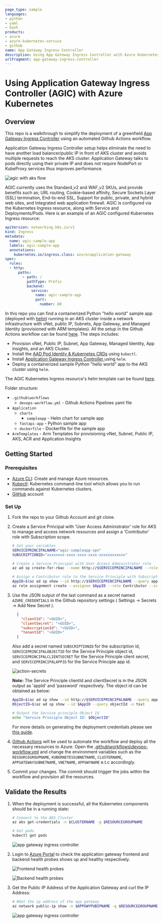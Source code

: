 ```yaml
---
page_type: sample
languages:
- python
- yaml
- bash
products:
- azure
- azure-kubernetes-service
- github
name: App Gateway Ingress Controller
description: Using App Gateway Ingress Controller with Azure Kubernetes
urlFragment: app-gateway-ingress-controller
---
```


# Using Application Gateway Ingress Controller (AGIC) with Azure Kubernetes

## Overview

This repo is a walkthrough to simplify the deployment of a greenfield [App Gateway Ingress Controller](https://docs.microsoft.com/en-us/azure/application-gateway/ingress-controller-install-new) using an automated Github Actions workflow. 


Application Gateway Ingress Controller setup helps eliminate the need to have another load balancer/public IP in front of AKS cluster and avoids multiple requests to reach the AKS cluster. Application Gateway talks to pods directly using their private IP and does not require NodePort or KubeProxy services thus improves performance.

![agic with aks flow](./assets/aks-agic.png)

AGIC currently uses the Standard_v2 and WAF_v2 SKUs, and provide benefits such as; URL routing, Cookie-based affinity, Secure Sockets Layer (SSL) termination, End-to-end SSL, Support for public, private, and hybrid web sites, and Integrated web application firewall. AGIC is configured via the Kubernetes Ingress resource, along with Service and Deployments/Pods. Here is an example of an AGIC configured Kubernetes Ingress resource:

```yaml
apiVersion: networking.k8s.io/v1
kind: Ingress
metadata:
  name: agic-sample-app
  labels: agic-sample-app
  annotations:
    kubernetes.io/ingress.class: azure/application-gateway
spec:
  rules:
  - http:
      paths:
        - path: /
          pathType: Prefix
          backend:
            service:
              name: agic-sample-app
              port:
                number: 80
```

In this repo you can find a containerized Python "hello world" sample app (deployed with [helm](https://helm.sh/)) running in an AKS cluster inside a network infrastructure with vNet, public IP, Subnets, App Gateway, and Managed Identity (provisioned with ARM templates). All the setup in the Github Actions workflow can be found [here](.github\workflows\devops-workflow.yml). The steps includes:

- Provision vNet, Public IP, Subnet, App Gateway, Managed Identity, App Insights, and an AKS Cluster.
- Install the [AAD Pod Identity & Kubernetes CRDs](https://docs.microsoft.com/en-us/azure/aks/use-azure-ad-pod-identity) using `kubectl`.
- Install [Application Gateway Ingress Controller ](https://docs.microsoft.com/en-us/azure/application-gateway/ingress-controller-overview) using `helm`.
- Deploy a containerized sample Python "hello world" app to the AKS cluster using `helm`.

The AGIC Kubernetes Ingress resource's helm template can be found [here](.\Application\charts\sampleapp\templates\ingress.yaml).

Folder structure:

- `.github\workflows`
  - `devops-workflow.yml` - Github Actions Pipelines yaml file
- `Application`
  - `charts`
    - `sampleapp` - Helm chart for sample app
  - `fastapi-app` - Python sample app
  - `dockerfile` - Dockerfile for the sample app
- `ArmTemplates` - Arm Templates for provisioning vNet, Subnet, Public IP, AKS, ACR and Application Insights

## Getting Started

### Prerequisites

- [Azure CLI](https://docs.microsoft.com/en-us/cli/azure/install-azure-cli?view=azure-cli-latest): Create and manage Azure resources.
- [Kubectl](https://kubernetes.io/docs/tasks/tools/install-kubectl/): Kubernetes command-line tool which allows you to run commands against Kubernetes clusters.
- [GitHub](https://github.com/) account

### Set Up

1. Fork the repo to your Github Account and git clone.
2. Create a Service Principal with 'User Access Administrator' role for AKS to manage and access network resources and assign a 'Contributor' role with Subscription scope.

    ```bash
    # Set your variables
    SERVICEPRINCIPALNAME="agic-sampleapp-spn"
    SUBSCRIPTIONID="xxxxxxxx-xxxx-xxxx-xxxx-xxxxxxxxxxxx"

    # Create a Service Principal with User Access Administrator role
    az ad sp create-for-rbac --name http://$SERVICEPRINCIPALNAME --role 'User Access Administrator' --output json

    # Assign a Contributor role to the Service Principle with Subscription scope 
    AppID=$(az ad sp show --id http://$SERVICEPRINCIPALNAME --query appId --output tsv)
    az role assignment create --assignee $AppID --role Contributor --scope /subscriptions/$SUBSCRIPTIONID
    ```

3. Use the JSON output of the last command as a secret named `AZURE_CREDENTIALS` in the Github repository settings ( Settings -> Secrets -> Add New Secret ).
    ```json
      {
        "clientId": "<GUID>",
        "clientSecret": "<GUID>",
        "subscriptionId": "<GUID>",
        "tenantId": "<GUID>"
      }
    ```

    Also add a secret named `SUBSCRIPTIONID` for the subscription id, `SERVICEPRINCIPALOBJECTID` for the Service Principle object id, `SERVICEPRINCIPALCLIENTSECRET` for the Service Principle client secret, and `SERVICEPRINCIPALAPPID` for the Service Principle app id. 
    
    ![action-secrets](./assets/action-secrets.png)

    **Note:** The Service Principle clientId and clientSecret is in the JSON output as 'appId' and 'password' respectively. The object id can be obtained as below:

    ```bash
    AppID=$(az ad sp show --id http://$SERVICEPRINCIPALNAME --query appId --output tsv)
    ObjectID=$(az ad sp show --id $AppID --query objectId -o tsv)

    # Output the Service principle Object Id
    echo "Service Principle Object ID: $ObjectID"
    ```

    For more details on generating the deployment credentials please see [this guide](https://docs.microsoft.com/en-us/azure/azure-resource-manager/templates/deploy-github-actions#generate-deployment-credentials).


4. [Github Actions](https://docs.github.com/en/actions) will be used to automate the workflow and deploy all the necessary resources to Azure. Open the [.github\workflows\devops-workflow.yml](.github\workflows\devops-workflow.yml) and change the environment variables such as the `RESOURCEGROUPNAME`, `KUBERNETESSUBNETNAME`, `CLUSTERNAME`, `APPGATEWAYSUBNETNAME`, `VNETNAME`, `APPGWYNAME` e.t.c accordingly.

5. Commit your changes. The commit should trigger the jobs within the workflow and provision all the resources.

## Validate the Results

1. When the deployment is successful, all the Kubernetes components should be in a running state:

    ```bash
    # Connect to the AKS Cluster
    az aks get-credentials -n $CLUSTERNAME -g $RESOURCEGROUPNAME 

    # Get pods
    kubectl get pods
    ```
    ![app gateway ingress controller](./assets/appgwyingress.png)

2. Login to [Azure Portal](https://portal.azure.com) to check the application gateway frontend and backend health probes shows up and healthy respectively.

    ![Frontend health probes](./assets/healthprobes.png)

    ![Backend health probes](./assets/backendhealthprobes.png)

3. Get the Public IP Address of the Application Gateway and curl the IP Address:

    ```bash
    # #Get the ip address of the app gateway
    az network public-ip show -n $APPGWYPUBIPNAME -g $RESOURCEGROUPNAME --query ipAddress -o tsv
    ```
    
    ![app gateway ingress controller](./assets/result.png)
